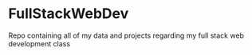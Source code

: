 # FullStackWebDev
Repo containing all of my data and projects regarding my full stack web development class
